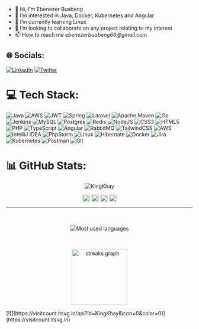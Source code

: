 - 👋 Hi, I’m Ebenezer Buabeng
- 👀 I’m interested in Java, Docker, Kubernetes and Angular
- 🌱 I’m currently learning Linux
- 💞️ I’m looking to collaborate on any project relating to my interest
- 📫 How to reach me _ebenezerbuabeng60@gmail.com_

## 🌐 Socials:
[![LinkedIn](https://img.shields.io/badge/LinkedIn-%230077B5.svg?logo=linkedin&logoColor=white)](https://linkedin.com/in/ebenezer-buabeng-4152b3197) [![Twitter](https://img.shields.io/badge/Twitter-%231DA1F2.svg?logo=Twitter&logoColor=white)](https://twitter.com/@khay_dev1) 

# 💻 Tech Stack:
![Java](https://img.shields.io/badge/java-%23ED8B00.svg?style=for-the-badge&logo=java&logoColor=white) ![AWS](https://img.shields.io/badge/AWS-%23FF9900.svg?style=for-the-badge&logo=amazon-aws&logoColor=white) ![JWT](https://img.shields.io/badge/JWT-black?style=for-the-badge&logo=JSON%20web%20tokens) ![Spring](https://img.shields.io/badge/spring-%236DB33F.svg?style=for-the-badge&logo=spring&logoColor=white) ![Laravel](https://img.shields.io/badge/laravel-%23FF2D20.svg?style=for-the-badge&logo=laravel&logoColor=white) ![Apache Maven](https://img.shields.io/badge/Apache%20Maven-C71A36?style=for-the-badge&logo=Apache%20Maven&logoColor=white) ![Go](https://img.shields.io/badge/go-%2300ADD8.svg?style=for-the-badge&logo=go&logoColor=white)  ![Jenkins](https://img.shields.io/badge/jenkins-%232C5263.svg?style=for-the-badge&logo=jenkins&logoColor=white) ![MySQL](https://img.shields.io/badge/mysql-%2300f.svg?style=for-the-badge&logo=mysql&logoColor=white) ![Postgres](https://img.shields.io/badge/postgres-%23316192.svg?style=for-the-badge&logo=postgresql&logoColor=white) ![Redis](https://img.shields.io/badge/redis-%23DD0031.svg?style=for-the-badge&logo=redis&logoColor=white) ![NodeJS](https://img.shields.io/badge/node.js-6DA55F?style=for-the-badge&logo=node.js&logoColor=white) ![CSS3](https://img.shields.io/badge/css3-%231572B6.svg?style=for-the-badge&logo=css3&logoColor=white) ![HTML5](https://img.shields.io/badge/html5-%23E34F26.svg?style=for-the-badge&logo=html5&logoColor=white) ![PHP](https://img.shields.io/badge/php-%23777BB4.svg?style=for-the-badge&logo=php&logoColor=white) ![TypeScript](https://img.shields.io/badge/typescript-%23007ACC.svg?style=for-the-badge&logo=typescript&logoColor=white) ![Angular](https://img.shields.io/badge/angular-%23DD0031.svg?style=for-the-badge&logo=angular&logoColor=white) ![RabbitMQ](https://img.shields.io/badge/Rabbitmq-FF6600?style=for-the-badge&logo=rabbitmq&logoColor=white) ![TailwindCSS](https://img.shields.io/badge/tailwindcss-%2338B2AC.svg?style=for-the-badge&logo=tailwind-css&logoColor=white) ![AWS](https://img.shields.io/badge/AWS-%23FF9900.svg?style=for-the-badge&logo=amazon-aws&logoColor=white) ![IntelliJ IDEA](https://img.shields.io/badge/IntelliJIDEA-000000.svg?style=for-the-badge&logo=intellij-idea&logoColor=white) 	![PhpStorm](https://img.shields.io/badge/phpstorm-143?style=for-the-badge&logo=phpstorm&logoColor=black&color=black&labelColor=darkorchid) ![Linux](https://img.shields.io/badge/Linux-FCC624?style=for-the-badge&logo=linux&logoColor=black) ![Hibernate](https://img.shields.io/badge/Hibernate-59666C?style=for-the-badge&logo=Hibernate&logoColor=white) ![Docker](https://img.shields.io/badge/docker-%230db7ed.svg?style=for-the-badge&logo=docker&logoColor=white) ![Jira](https://img.shields.io/badge/jira-%230A0FFF.svg?style=for-the-badge&logo=jira&logoColor=white) ![Kubernetes](https://img.shields.io/badge/kubernetes-%23326ce5.svg?style=for-the-badge&logo=kubernetes&logoColor=white) 	![Postman](https://img.shields.io/badge/Postman-FF6C37?style=for-the-badge&logo=postman&logoColor=white) 	![Git](https://img.shields.io/badge/git-%23F05033.svg?style=for-the-badge&logo=git&logoColor=white)

# 📊 GitHub Stats:
<p align="center">
  <img src="https://github-readme-stats.vercel.app/api?username=KingKhay&show_icons=true&count_private=true" alt="KingKhay" /> 
</p>

<p align="center">
  <a href="https://linkedin.com/in/ebenezer-buabeng-4152b3197/" target="blank"><img align="center" src="https://cdn.jsdelivr.net/npm/simple-icons@3.0.1/icons/linkedin.svg" alt="clementsam75" height="20" width="20" /></a>
  <a href="https://twitter.com/khay_dev1" target="blank"><img align="center" src="https://cdn.jsdelivr.net/npm/simple-icons@3.0.1/icons/twitter.svg" alt="khay_dev1" height="20" width="20" /></a>
  <a href="https://dev.to/kingkhay" target="blank"><img align="center" src="https://cdn.jsdelivr.net/npm/simple-icons@3.0.1/icons/dev-dot-to.svg" alt="profclems" height="20" width="20" /></a>
  <a href="https://instagram.com/king_khay" target="blank"><img align="center" src="https://cdn.jsdelivr.net/npm/simple-icons@3.0.1/icons/instagram.svg" alt="clems_dev" height="20" width="20" /></a>
</p>

---
<div align="center">
<br><br>
<img src="https://github-readme-stats-godkingjay.vercel.app/api/top-langs/?username=kingkhay&theme=radical&langs_count=10&card_width=540&layout=compact" alt="Most used languages">
 
<br><br>
<img src="https://streak-stats.demolab.com?user=kingkhay&theme=radical" height="150" alt="streaks graph" />
</div>
[![](https://visitcount.itsvg.in/api?id=KingKhay&icon=0&color=0)](https://visitcount.itsvg.in)

<!-- Proudly created with GPRM ( https://gprm.itsvg.in ) -->

<!---
KingKhay/KingKhay is a ✨ special ✨ repository because its `README.md` (this file) appears on your GitHub profile.
You can click the Preview link to take a look at your changes.
--->
